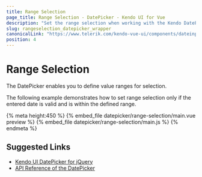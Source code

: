 ```yaml
---
title: Range Selection
page_title: Range Selection - DatePicker - Kendo UI for Vue
description: "Set the range selection when working with the Kendo DatePicker wrapper for Vue."
slug: rangeselection_datepicker_wrapper
canonicalLink: "https://www.telerik.com/kendo-vue-ui/components/dateinputs/datepicker/"
position: 4
---
```


<div><WrapperBanner link="/kendo-vue-ui/components/dateinputs/datepicker"></WrapperBanner></div>

# Range Selection

The DatePicker enables you to define value ranges for selection.

The following example demonstrates how to set range selection only if the entered date is valid and is within the defined range.


{% meta height:450 %}
{% embed_file datepicker/range-selection/main.vue preview %}
{% embed_file datepicker/range-selection/main.js %}
{% endmeta %}

## Suggested Links

* [Kendo UI DatePicker for jQuery](https://docs.telerik.com/kendo-ui/controls/editors/datepicker/overview)
* [API Reference of the DatePicker](https://docs.telerik.com/kendo-ui/api/javascript/ui/datepicker)
